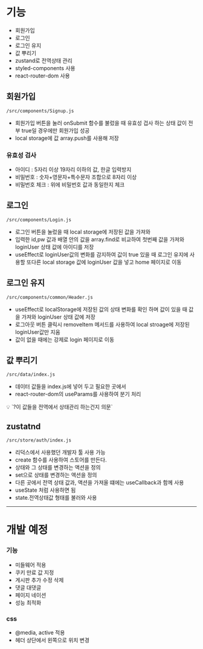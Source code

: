 # 기능
- 회원가입
- 로그인
- 로그인 유지
- 값 뿌리기
- zustand로 전역상태 관리
- styled-components 사용
- react-router-dom 사용

## 회원가입 
`/src/components/Signup.js`
- 회원가입 버튼을 눌러 onSubmit 함수를 불렀을 때 유효성 겁사 하는 상태 값이 전부 true일 경우에만 회원가입 성공
- local storage에 값 array.push를 사용해 저장
### 유효성 검사
- 아이디 : 5자리 이상 19자리 이하의 값, 한글 입력방지
- 비밀번호 : 숫자+영문자+특수문자 조합으로 8자리 
이상 
- 비밀번호 체크 : 위에 비밀번호 값과 동일한지 체크

## 로그인
`/src/components/Login.js`
- 로그인 버튼을 눌렀을 때 local storage에 저장된 값을 가져와 
- 입력한 id,pw 값과 배열 안의 값을 array.find로 비교하여 첫번째 값을 가져와 loginUser 상태 값에 아이디를 저장
- useEffect로 loginUser값의 변화를 감지하여 값이 true 있을 때 로그인 유지에 사용할 또다른 local storage 값에 loginUser 값을 넣고 home 페이지로 이동

## 로그인 유지
`/src/components/common/Header.js`

- useEffect로 localStorage에 저장된 값의 상태 변화를 확인 하며 값이 있을 때 값을 가져와 loginUser 상태 값에 저장
- 로그아웃 버튼 클릭시 removeItem 메서드를 사용하여 local stroage에 저장된 loginUser값만 지움
- 값이 없을 때에는 강제로 login 페이지로 이동

## 값 뿌리기
`/src/data/index.js`

- 데이터 값들을 index.js에 넣어 두고 필요한 곳에서 
- react-router-dom의 useParams를 사용하여 분기 처리

<aside>
💡 `?이 값들을 전역에서 상태관리 하는건지 의문`
</aside>

## zustatnd
`/src/store/auth/index.js`
- 리덕스에서 사용했던 개발자 툴 사용 가능
- create 함수를 사용하여 스토어를 만든다.
- 상태와 그 상태를 변경하는 액션을 정의
- set으로 상태를 변경하는 액션을 정의
- 다른 곳에서 전역 상태 값과, 액션을 가져올 떄에는 useCallback과 함께 사용
- useState 처럼 사용하면 됨
- state.전역상태값 형태를 불러와 사용

---
# 개발 예정
### 기능
- 미들웨어 적용
- 쿠키 만료 값 지정
- 게시판 추가 수정 삭제 
- 댓글 대댓글
- 페이지 네이션
- 성능 최적화
### css
- @media, active 적용
- 헤더 상단에서 왼쪽으로 위치 변경